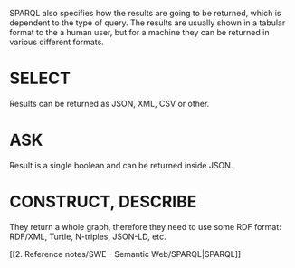 SPARQL also specifies how the results are going to be returned, which is dependent to the type of query. The results are usually shown in a tabular format to the a human user, but for a machine they can be returned in various different formats.

# SELECT

Results can be returned as JSON, XML, CSV or other.

# ASK

Result is a single boolean and can be returned inside JSON.

# CONSTRUCT, DESCRIBE

They return a whole graph, therefore they need to use some RDF format: RDF/XML, Turtle, N-triples, JSON-LD, etc.

[[2. Reference notes/SWE - Semantic Web/SPARQL|SPARQL]]
